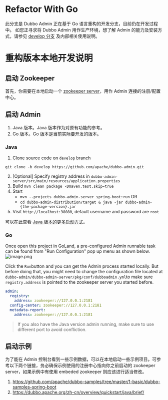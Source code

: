 # Refactor With Go
此分支是 Dubbo Admin 正在基于 Go 语言重构的开发分支，目前仍在开发过程中。
如您正寻求将 Dubbo Admin 用作生产环境，想了解 Admin 的能力及安装方式，请参见 [develop 分支](https://github.com/apache/dubbo-admin/tree/develop#dubbo-admin) 及内部相关使用说明。

# 重构版本本地开发说明
## 启动 Zookeeper
首先，你需要在本地启动一个 [zookeeper server](https://zookeeper.apache.org/doc/current/zookeeperStarted.html)，用作 Admin 连接的注册/配置中心。

## 启动 Admin
1. Java 版本。Java 版本作为对原有功能的参考。
2. Go 版本。Go 版本是当前实际要开发的版本。

### Java

1. Clone source code on `develop` branch
```shell
git clone -b develop https://github.com/apache/dubbo-admin.git
```

2. [Optional] Specify registry address in `dubbo-admin-server/src/main/resources/application.properties`
3. Build `mvn clean package -Dmaven.test.skip=true`
4. Start
   - `mvn --projects dubbo-admin-server spring-boot:run`
     OR
   - `cd dubbo-admin-distribution/target & java -jar dubbo-admin-{the-package-version}.jar`
5. Visit `http://localhost:38080`, default username and password are `root`

可以在此查看 [Java 版本的更多启动方式](../README.md)。

### Go
Once open this project in GoLand, a pre-configured Admin runnable task can be found from "Run Configuration" pop up menu as shown below.
![image.png](https://intranetproxy.alipay.com/skylark/lark/0/2023/png/54037/1677484872987-5a568293-74f9-4612-86c9-5c7112f3ac70.png#clientId=u4a56b9a9-a507-4&from=paste&height=165&id=ucdc7d17b&name=image.png&originHeight=330&originWidth=672&originalType=binary&ratio=2&rotation=0&showTitle=false&size=115664&status=done&style=none&taskId=u8b7fff84-e1b5-443a-9068-f67902132e5&title=&width=336)

Click the `Run`button and you can get the Admin process started locally. But before doing that, you might need to change the configuration file located at `dubbo-admin/dubbo-admin-server/pkg/conf/dubboadmin.yml`to make sure `registry.address` is pointed to the zookeeper server you started before.
```yaml
admin:
  registry:
    address: zookeeper://127.0.0.1:2181
  config-center: zookeeper://127.0.0.1:2181
  metadata-report:
    address: zookeeper://127.0.0.1:2181
```

> If you also have the Java version admin running, make sure to use different port to avoid confliction.

## 启动示例
为了能在 Admin 控制台看到一些示例数据，可以在本地启动一些示例项目。可参考以下两个链接，务必确保示例使用的注册中心指向你之前启动的 zookeeper server，如果示例中有使用 embeded zookeeper 则应该进行适当修改。

1. https://github.com/apache/dubbo-samples/tree/master/1-basic/dubbo-samples-spring-boot
2. https://dubbo.apache.org/zh-cn/overview/quickstart/java/brief/